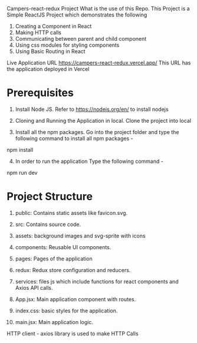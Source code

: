Campers-react-redux Project
What is the use of this Repo.
This Project is a Simple ReactJS Project which demonstrates the following

1. Creating a Component in React
2. Making HTTP calls
3. Communicating between parent and child component
4. Using css modules for styling components
5. Using Basic Routing in React

Live Application URL
https://campers-react-redux.vercel.app/
This URL has the application deployed in Vercel

# Prerequisites

1. Install Node JS.
   Refer to https://nodejs.org/en/ to install nodejs

2. Cloning and Running the Application in local.
   Clone the project into local

3. Install all the npm packages. Go into the project folder and type the following command to install all npm packages -

npm install

4. In order to run the application Type the following command -

npm run dev

# Project Structure

1. public: Contains static assets like favicon.svg.

2. src: Contains source code.
3. assets: background images and svg-sprite with icons
4. components: Reusable UI components.
5. pages: Pages of the application
6. redux: Redux store configuration and reducers.
7. services: files js which include functions for react components and Axios API calls.
8. App.jsx: Main application component with routes.
9. index.css: basic styles for the application.
10. main.jsx: Main application logic.

HTTP client - axios library is used to make HTTP Calls
